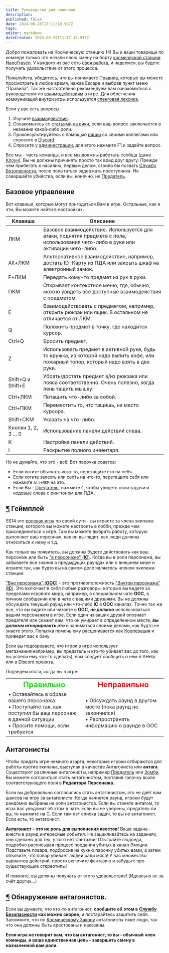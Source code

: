 ```yaml
---
title: Руководство для новичков
description: 
published: false
date: 2024-08-28T17:11:18.967Z
tags: 
editor: markdown
dateCreated: 2024-08-25T11:17:18.937Z
---
```


<div><p>Добро пожаловать на Космическую станцию 14! Вы и ваши товарищи по команде только что начали свою смену на борту <a href="https://wwdp-ss14.ru/maps">космической станции</a> <a href="/backstory#nanotrasen" class="is-internal-link is-valid-page">NanoTrasen</a>. У каждого из вас есть <a href="/roles" class="is-internal-link is-valid-page">своя работа</a>, и надеемся, вы будете получать удовольствие от этого процесса.</p>
  <p>Пожалуйста, убедитесь, что вы понимаете <a href="/rules" class="is-internal-link is-valid-page">Правила</a>, которые вы можете просмотреть в любое время, нажав Escape и выбрав пункт меню "Правила". Так же настоятельно рекомендуем вам ознакомиться с руководством по <a href="/guides/basics/interactions" class="is-internal-link is-invalid-page">взаимодействиям</a> в игре. Для облегчения коммуникаций внутри игры используется <a href="/guides/terminology" class="is-internal-link is-valid-page">сленговая лексика</a>.</p>
  <p>Если у вас есть вопросы:</p>
  <ol>
    <li>Изучите <a href="/guides/basics/interactions" class="is-internal-link is-invalid-page">взаимодействия</a>.</li>
    <li>Ознакомьтесь со <a href="/roles" class="is-internal-link is-valid-page">статьями на вики</a>, если ваш вопрос заключается в незнании какой-либо роли.</li>
    <li>Проконсультируйтесь с помощью <a href="/guides/communication" class="is-internal-link is-valid-page">рации</a> со своими коллегами или спросите в <a href="https://discord.gg/WR4MNKuDVA" class="is-external-link">Discord</a>.</li>
    <li>Спросите у <a href="/administration" class="is-internal-link is-valid-page">администрации</a>, для этого нажмите F1 и задайте вопрос.</li>
  </ol>
  <p>Все мы - часть команды, и все мы должны работать сообща (даже <a href="/roles/clown" class="is-internal-link is-valid-page">Клоун</a>). Вы не должны причинять просто так вред друг другу. Прежде чем прибегать к насилию, первым делом, стоило бы позвать <a href="/roles/securityservicedepartment" class="is-internal-link is-valid-page">Службу Безопасности</a>, после попытаться задержать преступника. Не совершайте убийства, если вы, конечно, не <a href="/roles/traitor" class="is-internal-link is-valid-page">Предатель</a>.</p>
  <h2 id="базовое-управление" class="toc-header"><a class="toc-anchor" href="#базовое-управление"></a> Базовое управление</h2>
  <p>Вот клавиши, которые могут пригодиться Вам в игре. Остальные, как и эти, Вы можете найти в настройках.</p>
  <div class="table-container" style="text-align: center;"> <table style="margin: 0 auto;">
    <thead>
      <tr>
        <th>Клавиша</th>
        <th>Описание</th>
      </tr>
    </thead>
    <tbody>
      <tr>
        <td>ЛКМ</td>
        <td>Базовое взаимодействие. Используется для атаки, поднятия предмета с пола, использования чего-либо в руке или активации чего-либо.</td>
      </tr>
      <tr>
        <td>Alt+ЛКМ</td>
        <td>Альтернативное взаимодействие, например, достать ID-Карту из ПДА или закрыть шкаф на электронный замок.</td>
      </tr>
      <tr>
        <td>F+ЛКМ</td>
        <td>Передать кому-то предмет из рук в руки.</td>
      </tr>
      <tr>
        <td>ПКМ</td>
        <td>Открывает контекстное меню, где, обычно, можно увидеть все доступные взаимодействия с предметом.</td>
      </tr>
      <tr>
        <td>E</td>
        <td>Взаимодействовать с предметом, например, открыть рюкзак или ящик. В остальном не отличается от ЛКМ.</td>
      </tr>
      <tr>
        <td>Q</td>
        <td>Положить предмет в точку, где находится курсор.</td>
      </tr>
      <tr>
        <td>Ctrl+Q</td>
        <td>Бросить предмет.</td>
      </tr>
      <tr>
        <td>Z</td>
        <td>Использовать предмет в активной руке, будь то кружка, из которой надо выпить кофе, или пожарный топор, который надо взять в две руки.</td>
      </tr>
      <tr>
        <td>Shift+Q и Shift+E</td>
        <td>Убрать/достать предмет в/из рюкзака или пояса соответственно. Очень полезно, когда лень тащить мышку.</td>
      </tr>
      <tr>
        <td>Ctrl+ЛКМ</td>
        <td>Потащить что-либо за собой.</td>
      </tr>
      <tr>
        <td>Ctrl+ПКМ</td>
        <td>Переместить то, что тащишь, на место курсора.</td>
      </tr>
      <tr>
        <td>Shift+СКМ</td>
        <td>Указать на что-либо.</td>
      </tr>
      <tr>
        <td>Кнопки 1, 2, 3 ... 0</td>
        <td>Использование панели действий слева.</td>
      </tr>
      <tr>
        <td>K</td>
        <td>Настройка панели действий.</td>
      </tr>
      <tr>
        <td>I</td>
        <td>Раскрытие полного инвентаря.</td>
      </tr>
    </tbody>
    </table></div>
  <p>Но не думайте, что это - всё! Вот парочка советов:</p>
  <ul>
    <li>Если хотите обыскать кого-то, перетащите его на себя.</li>
    <li>Если хотите залезть или сесть на что-то, перетащите себя или нажмите <code>Alt+ЛКМ</code> на это.</li>
    <li>Если Вы - <a href="/roles/traitor" class="is-internal-link is-valid-page">Предатель</a>, нажмите <code>С⁣</code>, чтобы увидеть свои задачи и кодовые слова с рингтоном для ПДА.</li>
  </ul>
  <h2 id="геймплей" class="toc-header"><a class="toc-anchor" href="#геймплей">¶</a> Геймплей</h2>
  <p>SS14 это <a href="/guides/roleplayingguide" class="is-internal-link is-valid-page">ролевая игра</a> по своей сути - вы играете за члена экипажа станции, которого вы можете настроить в лобби, прежде чем присоединиться к игре. Там вы можете выбрать работу, которую выполняет ваш персонаж, как он выглядит, как люди должны относиться к нему и т.д.</p>
  <p>Как только вы появитесь, вы должны будете действовать как ваш персонаж или быть <a href="/guides/terminology" class="is-internal-link is-valid-page">"в персонаже" (<strong>IC</strong>)</a>. Когда вы в роли персонажа, вы забываете все знания о предыдущих раундах или о внешнем мире и играете так, как будто вы на самом деле являетесь членом экипажа станции.</p>
  <p><a href="/guides/terminology" class="is-internal-link is-valid-page">"Вне персонажа" (<strong>OOC</strong>)</a> - это противоположность <a href="/guides/terminology" class="is-internal-link is-valid-page">"Внутри персонажа" (<strong>IC</strong>)</a>. Это включает в себя любые разговоры, которые вы ведете за пределами игрового мира, например, в специальном чате <strong>OOC</strong>, в личном сообщении или в чате с вашими друзьями. Вы не должны обсуждать текущий раунд или что-либо <strong>IC</strong> в <strong>OOC</strong> каналах. Точно так же все, что вы видите или читаете в <strong>OOC</strong>, <em><strong>не должно</strong></em> использоваться вашим персонажем в игре. Если один из ваших друзей опознает предателя или скажет вам, что он умирает в определенном месте, <em><strong>вы должны игнорировать это</strong></em> и заниматься своими делами, как будто не знаете этого. Попытка помочь ему расценивается как <a href="/rules" class="is-internal-link is-valid-page">Кооперация</a> и приведет вас к бану.</p>
  <p>Если вы подозреваете, что игрок в игре использует метазнания(например, вы предатель и кто-то убивает вас до того, как вы успели ему что-то сделать), вам следует сообщить о нем в AHelp или в <a href="https://discord.gg/WR4MNKuDVA" class="is-external-link">Discord проекта</a>.</p>
  <p>Подведем итоги, когда вы в игре:</p>
  <div class="tbll" style="text-align: center;">
    <table style="border: none; margin: 0 auto;">
      <tbody>
        <tr>
          <th style="border: none; text-align: center;">
            <font color="#00e600" size="5">Правильно</font>
          </th>
          <th style="border: none; text-align: center;">
            <font color="red" size="5">Неправильно</font>
          </th>
        </tr>
        <tr>
          <td style="border: none; text-align: left;">
            • Оставайтесь в образе вашего персонажа<br>
            • Поступайте так, как поступил бы ваш персонаж в данной ситуации<br>
            • Просите помощи, если требуется
          </td>
          <td style="border: none; text-align: left;">
            • Обсуждать раунд в другом месте (пока раунд не закончился)<br>
            • Распространять информацию о раунде в OOC
          </td>
        </tr>
      </tbody>
    </table>
  </div>
  <h2 id="антагонисты" class="toc-header"><a class="toc-anchor" href="#антагонисты"></a> Антагонисты</h2>
  <p>Чтобы придать игре немного азарта, некоторые игроки отбираются для работы против экипажа, выступая в качестве Антагониста или <strong>антага</strong>. Существуют различные антагонисты, например <a href="/roles/traitor" class="is-internal-link is-valid-page">Предатель</a> или <a href="/roles/patientzero" class="is-internal-link is-valid-page">Зомби</a>. Вы можете согласиться стать антагонистом, поставив галочку возле соответствующего поля в <strong>Редактора Персонажа</strong>.</p>
  <p>Если вы добровольно согласились стать антагонистом, это не даёт вам шансов на игру за антагониста. Когда начнется раунд, игроки будут рандомно выбраны на роли антагонистов. Если вы станете антагом, то игра вас уведомит об этом в чате. Если вы не уверены, предатель ли вы, то нажмите на C. Если там нет списка задач, то вы не антагонист. Если есть, то антагонист.</p>
  <p><a href="/roles/antagonists" class="is-internal-link is-valid-page"><strong>Антагонист</strong></a> <strong>- это не роль для выполнения квестов!</strong> Ваша задача - внести в раунд интересные события. Не зацикливайтесь на заданиях, они сделаны для тех, у кого нет фантазии! Отыграйте людоеда, подробно расписывая процесс поедания убитых в канал Эмоции. Подставьте повара, подбросив на кухню парочку убитых вами, а затем объявите, что повар убивает людей ради мяса! У вас множество вариантов действий, просто включите фантазию и забудьте про существующие стереотипы!</p>
  <p>И помните, вы должны получать от этого удовольствие! (Идеально не за счёт других...)</p>
  <h2 id="обнаружение-антагонистов" class="toc-header"><a class="toc-anchor" href="#обнаружение-антагонистов">¶</a> Обнаружение антагонистов.</h2>
  <p>Если вы думаете, что кто-то антагонист, <strong>сообщите об этом в</strong> <a href="/roles/securityservicedepartment" class="is-internal-link is-valid-page"><strong>Службу Безопасности</strong></a> <strong>как можно скорее</strong>, и постарайтесь защитить себя. Запомните, что по <a href="/spacelaw" class="is-internal-link is-valid-page">Космическому Закону</a> антагонисты тоже люди, так что они должны быть арестованы и наказаны.</p>
  <p><strong>Если игра не говорит вам, что вы антагонист, то вы - обычный член команды, и ваша единственная цель - завершить смену в назначенной вам роли.</strong></p>
